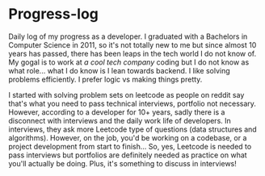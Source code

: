 # Progress-log
Daily log of my progress as a developer. I graduated with a Bachelors in Computer Science in 2011, so it's not totally new to me but since almost 10 years has passed, there has been leaps in the tech world I do not know of. My gogal is to work at *a cool tech company* coding but I do not know as what role... what I do know is I lean towards backend. I like solving problems efficiently. I prefer logic vs making things pretty.

I started with solving problem sets on leetcode as people on reddit say that's what you need to pass technical interviews, portfolio not necessary. However, according to a developer for 10+ years, sadly there is a disconnect with interviews and the daily work life of developers. In interviews, they ask more Leetcode type of questions (data structures and algorithms). However, on the job, you'd be working on a codebase, or a project development from start to finish... So, yes, Leetcode is needed to pass interviews but portfolios are definitely needed as practice on what you'll actually be doing. Plus, it's something to discuss in interviews!

